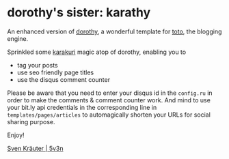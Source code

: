 dorothy's sister: karathy
=======

An enhanced version of [dorothy](http://github.com/cloudhead/dorothy), a wonderful template for [toto](http://cloudhead.io/toto), the blogging engine. 

Sprinkled some [karakuri](http://github.com/5v3n/karakuri) magic atop of dorothy, enabling you to

- tag your posts
- use seo friendly page titles
- use the disqus comment counter

Please be aware that you need to enter your disqus id in the `config.ru` in order to make the comments & comment counter work. And mind to use your bit.ly api credentials in the corresponding line in `templates/pages/articles` to automagically shorten your URLs for social sharing purpose.

Enjoy!

[Sven Kräuter | 5v3n](http://5v3n.com/about) 
